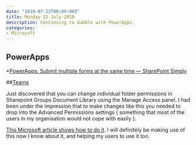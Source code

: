 ```yaml
---
date: "2019-07-22T00:00:00Z"
title: Monday 22 July 2019 
description: Continuing to dabble with PowerApps.
categories:
- Microsoft
---
```

## PowerApps

*[PowerApps: Submit multiple forms at the same time — SharePoint Simply](https://www.spsimply.com/home/powerapps-submit-multiple-forms-at-once)

##[Teams](http://ukmac.net/category/microsoft/teams/)

Just discovered that you can change individual folder permissions in Sharepoint Groups Document Library using the Manage Access panel. I had been under the impression that to make changes like this you needed to drop into the Advanced Permissions settings ( something that most of the users in my organisation would not cope with easily ).

[This Microsoft article shows how to do it](https://support.office.com/en-us/article/Use-folders-to-create-read-only-files-for-students-or-other-team-members-0e7791d7-8c9c-4749-9bca-984289477988). I will definitely be making use of this now I know about it, and helping my users to use it too.
